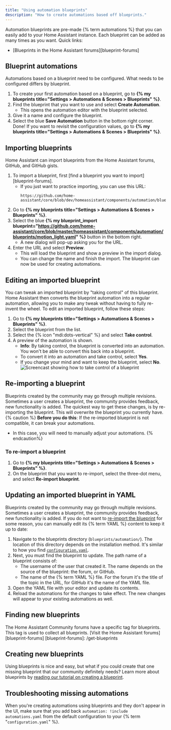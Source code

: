 ```yaml
---
title: "Using automation blueprints"
description: "How to create automations based off blueprints."
---
```

Automation blueprints are pre-made {% term automations %} that you can easily add to your Home Assistant instance. Each blueprint can be added as many times as you want.
Quick links:
- [Blueprints in the Home Assistant forums][blueprint-forums]
## Blueprint automations
Automations based on a blueprint need to be configured. What needs to be configured differs by blueprint.
1. To create your first automation based on a blueprint, go to **{% my blueprints title="Settings > Automations & Scenes > Blueprints" %}**.
2. Find the blueprint that you want to use and select **Create Automation**.
   - This opens the automation editor with the blueprint selected.
3. Give it a name and configure the blueprint.
4. Select the blue **Save Automation** button in the bottom right corner.
Done! If you want to revisit the configuration values, go to **{% my blueprints title="Settings > Automations & Scenes > Blueprints" %}**.
## Importing blueprints
Home Assistant can import blueprints from the Home Assistant forums, GitHub, and GitHub gists.
1. To import a blueprint, first [find a blueprint you want to import][blueprint-forums].
   - If you just want to practice importing, you can use this URL:
      ```text
      https://github.com/home-assistant/core/blob/dev/homeassistant/components/automation/blueprints/motion_light.yaml
      ```
2. Go to **{% my blueprints title="Settings > Automations & Scenes > Blueprints" %}**.
3. Select the blue **{% my blueprint_import blueprint="https://github.com/home-assistant/core/blob/master/homeassistant/components/automation/blueprints/motion_light.yaml" %}** button in the bottom right.
   - A new dialog will pop-up asking you for the URL.
4. Enter the URL and select **Preview**.
   - This will load the blueprint and show a preview in the import dialog.
   - You can change the name and finish the import.
The blueprint can now be used for creating automations.
## Editing an imported blueprint
You can tweak an imported blueprint by "taking control" of this blueprint. Home Assistant then converts the blueprint automation into a regular automation, allowing you to make any tweak without having to fully re-invent the wheel.
To edit an imported blueprint, follow these steps:
1. Go to **{% my blueprints title="Settings > Automations & Scenes > Blueprints" %}**.
2. Select the blueprint from the list.
3. Select the {% icon "mdi:dots-vertical" %} and select **Take control**.
4. A preview of the automation is shown.
   - **Info**: By taking control, the blueprint is converted into an automation. You won't be able to convert this back into a blueprint.
   - To convert it into an automation and take control, select **Yes**.
   - If you change your mind and want to keep the blueprint, select **No**.
   ![Screencast showing how to take control of a blueprint](/images/blueprints/blueprint_take_control.webp)
## Re-importing a blueprint
Blueprints created by the community may go through multiple revisions. Sometimes a user creates a blueprint,
the community provides feedback, new functionality is added.
The quickest way to get these changes, is by re-importing the blueprint. This will overwrite the blueprint you currently have.
{% caution %}
**Before you do this**: If the re-imported blueprint is not compatible, it can break your automations.
- In this case, you will need to manually adjust your automations.
{% endcaution%}
### To re-import a blueprint
1. Go to **{% my blueprints title="Settings > Automations & Scenes > Blueprints" %}**.
2. On the blueprint that you want to re-import, select the three-dot menu, and select **Re-import blueprint**.
## Updating an imported blueprint in YAML
Blueprints created by the community may go through multiple revisions. Sometimes a user creates a blueprint,
the community provides feedback, new functionality is added.
If you do not want to [re-import the blueprint](/docs/automation/using_blueprints/#re-importing-a-blueprint) for some reason, you can manually edit
its {% term YAML %} content to keep it up to date:
1. Navigate to the blueprints directory (`blueprints/automation/`).
   The location of this directory depends on the installation method. It's
   similar to how you find [`configuration.yaml`](/docs/configuration/#editing-configurationyaml).
2. Next, you must find the blueprint to update. The path name of a blueprint consists of:
   - The username of the user that created it. The name depends on the source of the blueprint:
     the forum, or GitHub.
   - The name of the {% term YAML %} file. For the forum it's the title of the topic in the URL, for GitHub
     it's the name of the YAML file.
3. Open the YAML file with your editor and update its contents.
4. Reload the automations for the changes to take effect.
The new changes will appear to your existing automations as well.
## Finding new blueprints
The Home Assistant Community forums have a specific tag for blueprints. This tag is used to collect all blueprints.
[Visit the Home Assistant forums][blueprint-forums]
[blueprint-forums]: /get-blueprints
## Creating new blueprints
Using blueprints is nice and easy, but what if you could create that one missing
blueprint that our community definitely needs?
Learn more about blueprints by [reading our tutorial on creating a blueprint](/docs/blueprint/tutorial/).
## Troubleshooting missing automations
When you're creating automations using blueprints and they don't appear in the UI, make sure that you add back `automation: !include automations.yaml` from the default configuration to your {% term "`configuration.yaml`" %}.